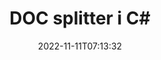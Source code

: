 ---
############################# Static ############################
layout: "auto-gen-merger"
date: 2022-11-11T07:13:32
draft: false
otherformats: docm docx dot dotm dotx epub html mht mhtml odp ods odt one otp ott pdf

############################# Head ############################
head_title: "Dela upp DOC i flera filer i C#"
head_description: "Dela upp en enda DOC-fil i flera filer baserat på sidnummer, sidintervall, jämna eller udda sidor med hjälp av dokumentsammanslagnings-API."

############################# Header ############################
title: "DOC splitter i C#"
description: "Dela upp DOC med några rader med .NET-kod."
bg_image: "https://cms.admin.containerize.com/templates/aspose/App_Themes/V3/images/bg/header1.png"
bg_overlay: false
button:
    enable: true
    icon: "fas fa-arrow-down"
    label: "Ladda ner gratis provversion"
    link: "https://downloads.groupdocs.com/merger/net"

############################# SubMenu ############################
submenu:
    enable: true

    left:
        img_alt: "GroupDocs.Merger for .NET"
        image: "https://cms.admin.containerize.com/templates/groupdocs/images/product-logos/90x90-noborder/groupdocs-merger-net.png"
        product: "GroupDocs.Merger"
        platform: ".NET"

    middle:
        button:

            # button loop
            - link: "https://apireference.groupdocs.com/merger/net"
              text: "API-referens"

            # button loop
            - link: "https://github.com/groupdocs-merger"
              text: "Kodexempel"

            # button loop
            - link: "https://products.groupdocs.app/merger/family"
              text: "Livedemos"

            # button loop
            - link: "https://purchase.groupdocs.com/pricing/merger/net"
              text: "Prissättning"

    right:
        link_download: "https://downloads.groupdocs.com/merger"
        link_learn: "https://docs.groupdocs.com/merger/net"
        link_buy: "https://purchase.groupdocs.com"

############################# About ############################
about:
    enable: true
    title: "Om GroupDocs.Merger for .NET API"
    content: |
        [GroupDocs.Merger for .NET](/sv/merger/net/)-biblioteket erbjuder en enkel lösning för att säkert sammanfoga och dela upp mellan ett brett utbud av dokumentformat inklusive PDF, Microsoft Office (Word, Excel, PowerPoint, OneNote), OpenDocument, HTML, bilder och många andra inom .NET-applikationer. Genom att bara lägga till några rader av koden kan du utföra flera dokumentoperationer som att flytta, ta bort, rotera, byta, extrahera eller ändra orienteringen på sidorna i dokumenten. Dokumentsammanslagnings-API:et stöder också förhandsgranskning av dokumentsidor som en bild för att analysera dokumentstrukturen, formateringen och innehållet på sidan.
        
        GroupDocs.Merger API är ett rätt val för företagslösningar som behöver fildelningsfunktioner. Dessa API:er stöds väl på alla större operativsystem och plattformar inklusive .NET Framework, .NET Standard, .NET Core, Mono.

############################# Steps ############################
steps:
    enable: true
    title_left: "Dela upp DOC filsidor i .NET"
    content_left: |
        [GroupDocs.Merger for .NET](/sv/merger/net/) gör det enkelt för C#-utvecklare att dela upp en enda DOC-fil i flera resulterande filer genom att implementera en några enkla steg.
        
        * Initiera **SplitOptions** med sökvägsformat för utdatafiler.
        * Skapa en ny instans av **Merger** och skicka källdokumentets sökväg som en konstruktorparameter.
        * Ring **Split** och skicka **SplitOptions**-objektet för att spara resulterande dokument.

    title_right: "Systemkrav"
    content_right: |
        GroupDocs.Merger for .NET API:er stöds på alla större plattformar och operativsystem. Innan du kör koden nedan, se till att du har följande förutsättningar installerade på ditt system.

        * Operativsystem: Microsoft Windows, Linux, MacOS
        * Utvecklingsmiljöer: Visual Studio, Xamarin, MonoDevelop
        * Ramar: .NET Framework, .NET Standard, .NET Core, Mono
        * Ladda ner den senaste versionen av GroupDocs.Merger for .NET från [NuGet](https://www.nuget.org/packages/groupdocs.merger)
         
    code: |
     {{% merger/additional-styles %}}
     {{< merger/code-merger title="Hur man delar upp DOC-filer med hjälp av C# exempelkod">}}

        ```csharp    
        // Dela DOC-fil med GroupDocs.Merger API
        string filePath = "input.doc";
        string filePathOut = "output.doc";

        // Initiera SplitOptions-klassen med sökvägsformat för utdatafiler
        SplitOptions splitOptions = new SplitOptions(filePathOut, new int[] { 3, 6, 8 });

        // Instantiera sammanslagning med indatadokumentet DOC
        using (Merger merger = new Merger(filePath))
          {
            // Anrop Split-metoden och skicka SplitOptions-objektet för att spara resulterande dokument
            merger.Split(splitOptions);
          }
        ```
     {{< /merger/code-merger >}}

############################# Demos ############################
demos:
    enable: true
    title: "Livedemos - Split DOC fil online"
    content: |
       Dela upp DOC-filen just nu genom att besöka webbplatsen [GroupDocs.Merger Live Demos](https://products.groupdocs.app/splitter/doc).
       Livedemon har följande fördelar.
        
############################# About Formats ############################
about_formats:
    enable: true

############################# More Formats ############################
more_formats:
    enable: true
    title: "Dela fil av andra format"
    content: |
        .NET dokumenterar sammanslagning och split API för filformat och bilder. Dela några av de populära filformaten enligt nedan.

############################# Back to top ###############################
back_to_top:
    enable: true
---